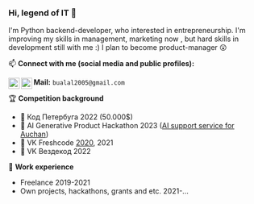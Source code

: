 ### Hi, legend of IT 👋

I'm Python backend-developer, who interested in entrepreneurship. I'm improving my skills in management, marketing now , but hard skills in development still with me :)
I plan to become product-manager 😲

📫 **Connect with me (social media and public profiles):** 

[<img align="left" width="22px" src="https://cdn.jsdelivr.net/npm/simple-icons@v3/icons/telegram.svg" />][telegram]
[<img align="left" width="22px" src="https://simpleicons.org/icons/vk.svg" />][vk]
  
**Mail:** `bualal2005@gmail.com`

[telegram]: https://t.me/alexbul0
[vk]: https://vk.com/a.bulbenkov

🏆 **Competition background**
* 🥇 Код Петербуга 2022 (50.000$)
* 🥇 AI Generative Product Hackathon 2023 ([AI support service for Auchan](https://github.com/alex-bul/auchan_support_bot))
* 🥇 VK Freshcode [2020](https://vk.com/text_tools), 2021 
* 🥈 VK Вездекод 2022

🎱 **Work experience**
* Freelance 2019-2021
* Own projects, hackathons, grants and etc. 2021-...


<!--
**alex-bul/alex-bul** is a ✨ _special_ ✨ repository because its `README.md` (this file) appears on your GitHub profile.

Here are some ideas to get you started:

- 🔭 I’m currently working on ...
- 🌱 I’m currently learning ...
- 👯 I’m looking to collaborate on ...
- 🤔 I’m looking for help with ...
- 💬 Ask me about ...
- 📫 How to reach me: ...
- 😄 Pronouns: ...
- ⚡ Fun fact: ...
-->
